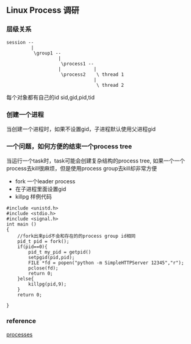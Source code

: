 ## Linux Process 调研

### 层级关系

```
session --
         | 
          \group1 --
                   |
                    \process1 --
                   |            |
                    \process2    \ thread 1
                                |
                                 \ thread 2
```
每个对象都有自己的id sid,gid,pid,tid 
### 创建一个进程
当创建一个进程时，如果不设置gid，子进程默认使用父进程gid

### 一个问题，如何方便的结束一个process tree
当运行一个task时，task可能会创建复杂结构的process tree, 如果一个一个process去kill很麻烦，但是使用process group去kill却非常方便
* fork 一个leader process
* 在子进程里面设置gid
* killpg
样例代码
```
#include <unistd.h>
#include <stdio.h>
#include <signal.h>
int main ()
{
    //fork出来pid不会和存在的的process group id相同
    pid_t pid = fork();
    if(pid==0){
        pid_t my_pid = getpid()
        setpgid(pid,pid);
        FILE *fd = popen("python -m SimpleHTTPServer 12345","r");
        pclose(fd);
        return 0;
    }else{
        killpg(pid,9);
    }   
    return 0;

}
```

### reference
[processes](http://www.win.tue.nl/~aeb/linux/lk/lk-10.html)
                  
